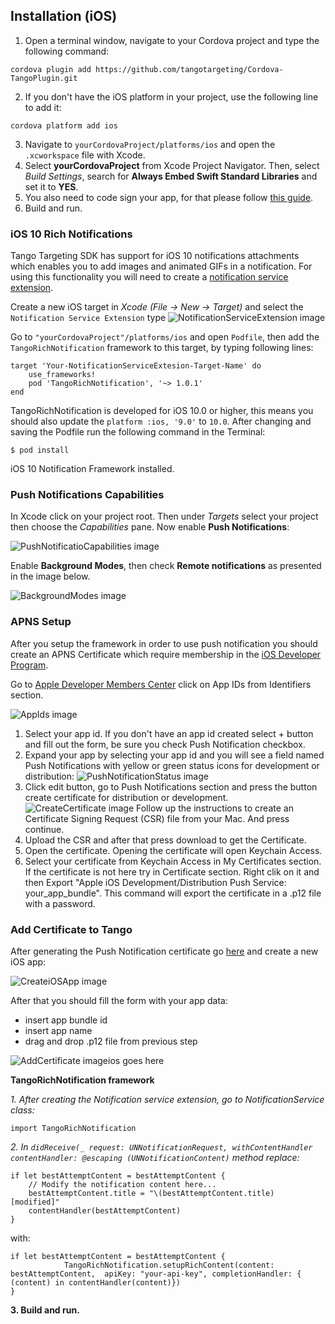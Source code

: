 ## Installation (iOS)

1.  Open a terminal window, navigate to your Cordova project and type the following command:
```
cordova plugin add https://github.com/tangotargeting/Cordova-TangoPlugin.git
```
2.  If you don't have the iOS platform in your project, use the following line to add it:
```
cordova platform add ios
```
3.  Navigate to `yourCordovaProject/platforms/ios` and open the `.xcworkspace` file with Xcode.
4.  Select **yourCordovaProject** from Xcode Project Navigator. Then, select *Build Settings*, 
    search for **Always Embed Swift Standard Libraries** and set it to **YES**.
5.  You also need to code sign your app, for that please follow [this guide](https://developer.apple.com/support/code-signing/).
6.  Build and run.

### iOS 10 Rich Notifications

Tango Targeting SDK has support for iOS 10 notifications attachments which enables you to add images and animated GIFs in a notification. For using this functionality you will need to create a [notification service extension](https://developer.apple.com/reference/usernotifications/unnotificationserviceextension/). 

Create a new iOS target in *Xcode (File -> New -> Target)* and select the `Notification Service Extension` type
![NotificationServiceExtension image](https://github.com/tangotargeting/tango-ios/blob/master/Resources/NotificationServiceExtension.png?raw=true)

Go to `"yourCordovaProject"/platforms/ios` and open `Podfile`, then add the `TangoRichNotification` framework to this target, by typing following lines:
```
target 'Your-NotificationServiceExtesion-Target-Name' do
	use_frameworks!
	pod 'TangoRichNotification', '~> 1.0.1'
end
```

TangoRichNotification is developed for iOS 10.0 or higher, this means you should also update the `platform :ios, '9.0'` to `10.0`.
After changing and saving the Podfile  run the following command in the Terminal:

```
$ pod install
```

iOS 10 Notification Framework installed.

### Push Notifications Capabilities

In Xcode click on your project root. Then under *Targets* select your project then choose the *Capabilities* pane. Now enable **Push Notifications**: 

![PushNotificatioCapabilities image](https://github.com/tangotargeting/tango-ios/blob/master/Resources/PushNotifications.png?raw=true)

Enable **Background Modes**, then check **Remote notifications** as presented in the image below.

![BackgroundModes image](https://github.com/tangotargeting/tango-ios/blob/master/Resources/BackgroundModes.png?raw=true)

### APNS Setup
After you setup the framework in order to use push notification you should create an APNS Certificate which require membership in the [iOS Developer Program](https://developer.apple.com/programs/).

Go to [Apple Developer Members Center](https://developer.apple.com/account/ios/certificate/) click on App IDs from Identifiers section.

![AppIds image](https://github.com/tangotargeting/tango-ios/blob/master/Resources/App%20IDs.png?raw=true)

1. Select your app id. If you don't have an app id created select +  button and fill out the form, be sure you check Push Notification checkbox.
2. Expand your app by selecting your app id and you will see a field named Push Notifications with yellow or green status icons for development or distribution: ![PushNotificationStatus image](https://github.com/tangotargeting/tango-ios/blob/master/Resources/Push%20Notifications%20Status.png?raw=true)
3. Click edit button, go to Push Notifications section and press the button create certificate for distribution or development.![CreateCertificate image](https://github.com/tangotargeting/tango-ios/blob/master/Resources/Create%20Certificate.png?raw=true) Follow up the instructions to create an Certificate Signing Request (CSR) file from your Mac. And press continue.
4. Upload the CSR and after that press download to get the Certificate.
5. Open the certificate. Opening the certificate will open Keychain Access.
6. Select your certificate from  Keychain Access in My Certificates section. If the certificate is not here try in Certificate section. Right clik on it and then Export "Apple iOS Development/Distribution Push Service: your_app_bundle". 
This command will export the certificate in a .p12 file with a password.

### Add Certificate to Tango
After generating the Push Notification certificate go [here](https://app.tangotargeting.com/app) and create a new iOS app:

![CreateiOSApp image](https://github.com/tangotargeting/tango-ios/blob/master/Resources/Create%20iOS%20App.png?raw=true
)

After that you should fill the form with your app data:
- insert app bundle id
- insert app name
- drag and drop  .p12 file from previous step

![AddCertificate image](https://github.com/tangotargeting/tango-ios/blob/master/Resources/Add%20Certificate.png?raw=true)ios goes here

**TangoRichNotification framework**

*1. After creating the Notification service extension, go to NotificationService class:*
``` objc
import TangoRichNotification
```

*2. In `didReceive(_ request: UNNotificationRequest, withContentHandler contentHandler: @escaping (UNNotificationContent)` method replace:*
``` objc
if let bestAttemptContent = bestAttemptContent {
	// Modify the notification content here...
	bestAttemptContent.title = "\(bestAttemptContent.title) [modified]"
	contentHandler(bestAttemptContent)
}
```

with:

``` objc
if let bestAttemptContent = bestAttemptContent {
            TangoRichNotification.setupRichContent(content: bestAttemptContent,  apiKey: "your-api-key", completionHandler: { (content) in contentHandler(content)})
}
```

**3. Build and run.**
